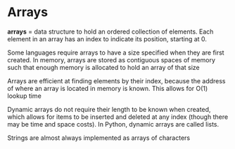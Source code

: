# Arrays

**arrays** = data structure to hold an ordered collection of elements.  Each
element in an array has an index to indicate its position, starting at 0.

Some languages require arrays to have a size specified when they are first
created.  In memory, arrays are stored as contiguous spaces of memory such that enough memory is allocated to hold an array of that size

Arrays are efficient at finding elements by their index, because the address of
where an array is located in memory is known.  This allows for O(1) lookup time

Dynamic arrays do not require their length to be known when created, which
allows for items to be inserted and deleted at any index (though there may
be time and space costs).  In Python, dynamic arrays are called lists.

Strings are almost always implemented as arrays of characters
